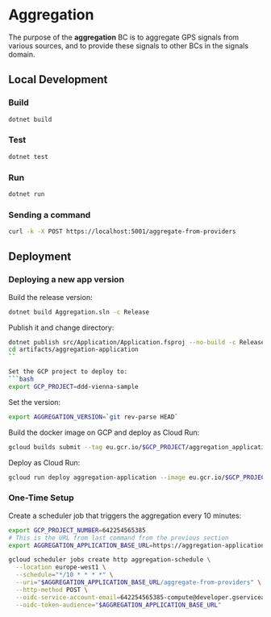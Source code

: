# Aggregation

The purpose of the **aggregation** BC is to aggregate 
GPS signals from various sources, and to provide
these signals to other BCs in the signals domain.

## Local Development

### Build

```bash
dotnet build
```

### Test

```bash
dotnet test
```

### Run

```bash
dotnet run
```

### Sending a command

```bash
curl -k -X POST https://localhost:5001/aggregate-from-providers
```

## Deployment

### Deploying a new app version

Build the release version:
```bash
dotnet build Aggregation.sln -c Release
```

Publish it and change directory:
```bash
dotnet publish src/Application/Application.fsproj --no-build -c Release -o artifacts/aggregation-application
cd artifacts/aggregation-application
``

Set the GCP project to deploy to:
```bash
export GCP_PROJECT=ddd-vienna-sample
```

Set the version:
```bash
export AGGREGATION_VERSION=`git rev-parse HEAD`
```

Build the docker image on GCP and deploy as Cloud Run:
```bash
gcloud builds submit --tag eu.gcr.io/$GCP_PROJECT/aggregation_application:$AGGREGATION_VERSION --project $GCP_PROJECT
```

Deploy as Cloud Run:
```bash
gcloud run deploy aggregation-application --image eu.gcr.io/$GCP_PROJECT/aggregation_application:$AGGREGATION_VERSION --region europe-west1
```

### One-Time Setup

Create a scheduler job that triggers the aggregation every 10 minutes:
```bash
export GCP_PROJECT_NUMBER=642254565385
# This is the URL from last command from the previous section
export AGGREGATION_APPLICATION_BASE_URL=https://aggregation-application-4yyc3hq26q-ew.a.run.app

gcloud scheduler jobs create http aggregation-schedule \
  --location europe-west1 \
  --schedule="*/10 * * * *" \
  --uri="$AGGREGATION_APPLICATION_BASE_URL/aggregate-from-providers" \
  --http-method POST \
  --oidc-service-account-email=642254565385-compute@developer.gserviceaccount.com \
  --oidc-token-audience="$AGGREGATION_APPLICATION_BASE_URL"
```
